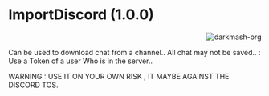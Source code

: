 
# ImportDiscord (1.0.0)

<p align="right"> <img src="https://komarev.com/ghpvc/?username=merwin-import-discord&label=Project%20views&color=0e75b6&style=flat" alt="darkmash-org" /> </p>

Can be used to download chat from a channel..
All chat may not be saved..
 : Use a Token of a user Who is in the server..
 
WARNING : USE IT ON YOUR OWN RISK , IT MAYBE AGAINST THE DISCORD TOS.
